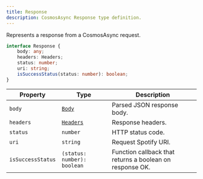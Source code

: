 ```yaml
---
title: Response
description: CosmosAsync Response type definition.
---
```


Represents a response from a CosmosAsync request.

```ts
interface Response {
    body: any;
    headers: Headers;
    status: number;
    uri: string;
    isSuccessStatus(status: number): boolean;
}
```

| Property | Type | Description |
| --- | --- | --- |
| `body` | [`Body`](./body.md) | Parsed JSON response body. |
| `headers` | [`Headers`](./headers.md) | Response headers. |
| `status` | `number` | HTTP status code. |
| `uri` | `string` | Request Spotify URI. |
| `isSuccessStatus` | `(status: number): boolean` | Function callback that returns a boolean on response OK. |
